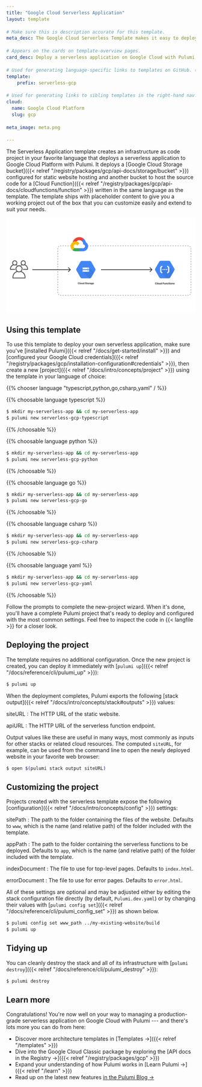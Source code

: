 ```yaml
---
title: "Google Cloud Serverless Application"
layout: template

# Make sure this is description accurate for this template.
meta_desc: The Google Cloud Serverless Template makes it easy to deploy a serverless application on GCP with Pulumi, Google Cloud Functions, and Google Cloud Storage.

# Appears on the cards on template-overview pages.
card_desc: Deploy a serverless application on Google Cloud with Pulumi, Google Cloud Functions, and Google Cloud Storage.

# Used for generating language-specific links to templates on GitHub. (Example: `static-website-aws`)
template:
    prefix: serverless-gcp

# Used for generating links to sibling templates in the right-hand nav. Slug is this template's parent directory.
cloud:
  name: Google Cloud Platform
  slug: gcp

meta_image: meta.png

---
```


The Serverless Application template creates an infrastructure as code project in your favorite language that deploys a serverless application to Google Cloud Platform with Pulumi. It deploys a [Google Cloud Storage bucket]({{< relref "/registry/packages/gcp/api-docs/storage/bucket" >}}) configured for static website hosting and another bucket to host the source code for a [Cloud Function]({{< relref "/registry/packages/gcp/api-docs/cloudfunctions/function" >}}) written in the same language as the template. The template ships with placeholder content to give you a working project out of the box that you can customize easily and extend to suit your needs.

![An architecture diagram of the Pulumi Google Cloud Serverless Application template](./architecture.png)

## Using this template

To use this template to deploy your own serverless application, make sure you've [installed Pulumi]({{< relref "/docs/get-started/install" >}}) and [configured your Google Cloud credentials]({{< relref "/registry/packages/gcp/installation-configuration#credentials" >}}), then create a new [project]({{< relref "/docs/intro/concepts/project" >}}) using the template in your language of choice:

{{% chooser language "typescript,python,go,csharp,yaml" / %}}

{{% choosable language typescript %}}

```bash
$ mkdir my-serverless-app && cd my-serverless-app
$ pulumi new serverless-gcp-typescript
```

{{% /choosable %}}

{{% choosable language python %}}

```bash
$ mkdir my-serverless-app && cd my-serverless-app
$ pulumi new serverless-gcp-python
```

{{% /choosable %}}

{{% choosable language go %}}

```bash
$ mkdir my-serverless-app && cd my-serverless-app
$ pulumi new serverless-gcp-go
```

{{% /choosable %}}

{{% choosable language csharp %}}

```bash
$ mkdir my-serverless-app && cd my-serverless-app
$ pulumi new serverless-gcp-csharp
```

{{% /choosable %}}

{{% choosable language yaml %}}

```bash
$ mkdir my-serverless-app && cd my-serverless-app
$ pulumi new serverless-gcp-yaml
```

{{% /choosable %}}

Follow the prompts to complete the new-project wizard. When it's done, you'll have a complete Pulumi project that's ready to deploy and configured with the most common settings. Feel free to inspect the code in {{< langfile >}} for a closer look.

## Deploying the project

The template requires no additional configuration. Once the new project is created, you can deploy it immediately with [`pulumi up`]({{< relref "/docs/reference/cli/pulumi_up" >}}):

```bash
$ pulumi up
```

When the deployment completes, Pulumi exports the following [stack output]({{< relref "/docs/intro/concepts/stack#outputs" >}}) values:

siteURL
: The HTTP URL of the static website.

apiURL
: The HTTP URL of the serverless function endpoint.

Output values like these are useful in many ways, most commonly as inputs for other stacks or related cloud resources. The computed `siteURL`, for example, can be used from the command line to open the newly deployed website in your favorite web browser:

```bash
$ open $(pulumi stack output siteURL)
```

## Customizing the project

Projects created with the serverless template expose the following [configuration]({{< relref "/docs/intro/concepts/config" >}}) settings:

sitePath
: The path to the folder containing the files of the website. Defaults to `www`, which is the name (and relative path) of the folder included with the template.

appPath
: The path to the folder containing the serverless functions to be deployed. Defaults to `app`, which is the name (and relative path) of the folder included with the template.

indexDocument
: The file to use for top-level pages. Defaults to `index.html`.

errorDocument
: The file to use for error pages. Defaults to `error.html`.

All of these settings are optional and may be adjusted either by editing the stack configuration file directly (by default, `Pulumi.dev.yaml`) or by changing their values with [`pulumi config set`]({{< relref "/docs/reference/cli/pulumi_config_set" >}}) as shown below.

```bash
$ pulumi config set www_path ../my-existing-website/build
$ pulumi up
```

## Tidying up

You can cleanly destroy the stack and all of its infrastructure with [`pulumi destroy`]({{< relref "/docs/reference/cli/pulumi_destroy" >}}):

```bash
$ pulumi destroy
```

## Learn more

Congratulations! You're now well on your way to managing a production-grade serverless application on Google Cloud with Pulumi --- and there's lots more you can do from here:

* Discover more architecture templates in [Templates &rarr;]({{< relref "/templates" >}})
* Dive into the Google Cloud Classic package by exploring the [API docs in the Registry &rarr;]({{< relref "/registry/packages/gcp" >}})
* Expand your understanding of how Pulumi works in [Learn Pulumi &rarr;]({{< relref "/learn" >}})
* Read up on the latest new features [in the Pulumi Blog &rarr;](/blog/tag/google-cloud)
